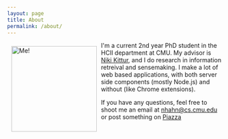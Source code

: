 ```yaml
---
layout: page
title: About
permalink: /about/
---
```

<div class="text-box">
  <img src="{{'/assets/images/nhahn.jpeg' | prepend: site.baseurl}}" alt="Me!" style="width: 200px;float: left; padding: 10px"/> 

<p>I'm a current 2nd year PhD student in the HCII department at CMU. My advisor is <a href="http://kittur.org/" target="_blank">Niki Kittur</a>, and I do research in information retreival and sensemaking. I make a lot of web based applications, with both server side components (mostly Node.js) and without (like Chrome extensions).</p>

<p>If you have any questions, feel free to shoot me an email at <a href="mailto:nhahn@cs.cmu.edu">nhahn@cs.cmu.edu</a> or post something on <a href="https://piazza.com/class/ic255tr83jz2g9" target="_blank">Piazza</a></p>
<div style="clear:both"></div>

</div>